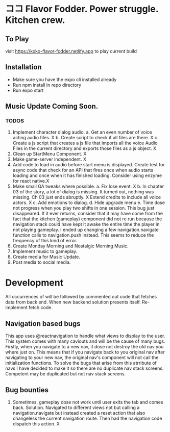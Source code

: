 # ココ Flavor Fodder. Power struggle. Kitchen crew.

## To Play

visit https://koko-flavor-fodder.netlify.app to play current build

## Installation

-   Make sure you have the expo cli installed already
-   Run npm install in repo directory
-   Run expo start

## Music Update Coming Soon.

### TODOS

1. Implement character dialog audio.
   a. Get an even number of voice acting audio files. X
   b. Create script to check if all files are there. X
   c. Create a js script that creates a js file that imports all the voice Audio Files in the current directory and exports those files as a js object. X
2. Clean up StartMenu Component. X
3. Make game-server independent. X
4. Add code to load in audio before start menu is displayed.
   Create test for async code that check for an API that fires once when audio starts loading and once when it has finished loading. Consider using enzyme for react native.X
5. Make small QA tweaks where possible.
   a. Fix lose event. X
   b. In chapter 03 of the story, a lot of dialog is missing. It turned out, nothing was missing. Ch 03 just ends abruptly. X
   Extend credits to include all voice actors. X
   c. Add emotions to dialog.
   d. Hide upgrade menu
   e. Time dose not progress when you play two shifts in one session. This bug just disappeared. If it ever returns, consider that it may have come from the fact that the kitchen (gameplay) component did not re run because the navigation stack could have kept it awake the entire time the player in not playing gameplay. I ended up changing a few navigation.navigate function calls to navigation.push instead. This seems to reduce the frequency of this kind of error.
6. Create Monday Morning and Nostalgic Morning Music.
7. Implement music to gameplay.
8. Create media for Music Update.
9. Post media to social media.

# Development

All occurrences of will be followed by commented out code that fetches data from back end.
When new backend solution presents itself. Re-implement fetch code.

## Navigation based bugs

This app uses @reactnavigation to handle what views to display to the user. This system comes with many caviouts and will be the cause of many bugs. Firstly, when you navigate to a new nav, it dose not destroy the old nav you where just on. This means that if you navigate back to you original nav after navigating to your new nav, the original nav's component will not call the initialization functions. To solve the bugs that arise from this atrribute of navs I have decided to make it so there are no duplicate nav stack screens. Competent may be duplicated but not nav stack screens.

## Bug bounties

1. Sometimes, gameplay dose not work until user exits the tab and comes back.
   Solution. Navigated to different views not but calling a navigation.navigate but instead created a reset action that also changeless the current navigation route. Then had the navigation code dispatch this action. X
